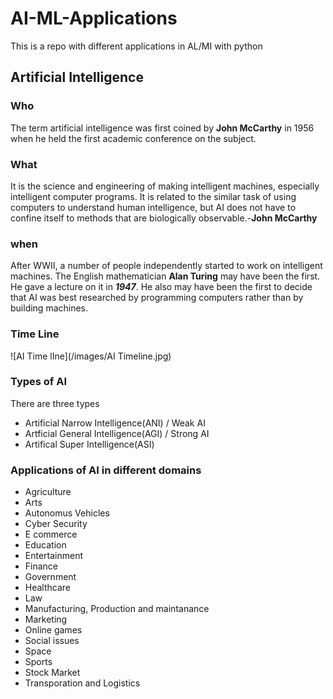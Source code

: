 # AI-ML-Applications
This is a repo with different applications in AL/MI with python

## Artificial Intelligence

### Who
The term artificial intelligence was first coined by **John McCarthy** in 1956 when he held the first academic conference on the subject.

### What

It is the science and engineering of making intelligent machines, especially intelligent computer programs. It is related to the similar task of using computers to understand human intelligence, but AI does not have to confine itself to methods that are biologically observable.-**John McCarthy**

### when 
After WWII, a number of people independently started to work on intelligent machines. The English mathematician **Alan Turing** may have
been the first. He gave a lecture on it in ***1947***. He also may have been the first to decide that AI was best researched by programming computers rather than by building machines.

### Time Line 
![AI Time lIne](/images/AI Timeline.jpg)

### Types of AI
There are three types
- Artificial Narrow Intelligence(ANI) / Weak AI
- Artficial General Intelligence(AGI) / Strong AI
- Artifical Super Intelligence(ASI)

### Applications of AI in different domains

- Agriculture
- Arts
- Autonomus Vehicles
- Cyber Security
- E commerce
- Education
- Entertainment
- Finance
- Government
- Healthcare
- Law
- Manufacturing, Production and maintanance
- Marketing
- Online games
- Social issues
- Space
- Sports
- Stock Market
- Transporation and Logistics

                                                                                                           
